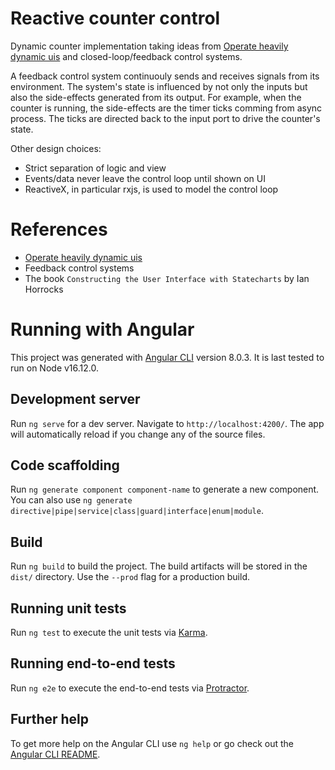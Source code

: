 # Reactive counter control

Dynamic counter implementation taking ideas from [Operate heavily dynamic uis](https://github.com/BioPhoton/ng-operate-heavily-dynamic-uis) and closed-loop/feedback control systems.

A feedback control system continuouly sends and receives signals from its environment.
The system's state is influenced by not only the inputs but also the side-effects generated from its output.
For example, when the counter is running, the side-effects are the timer ticks comming from async process.
The ticks are directed back to the input port to drive the counter's state.

Other design choices:
-   Strict separation of logic and view
-   Events/data never leave the control loop until shown on UI
-   ReactiveX, in particular rxjs, is used to model the control loop

# References

-   [Operate heavily dynamic uis](https://github.com/BioPhoton/ng-operate-heavily-dynamic-uis)
-   Feedback control systems
-   The book `Constructing the User Interface with Statecharts` by Ian Horrocks

# Running with Angular

This project was generated with [Angular CLI](https://github.com/angular/angular-cli) version 8.0.3.
It is last tested to run on Node v16.12.0.

## Development server

Run `ng serve` for a dev server. Navigate to `http://localhost:4200/`. The app will automatically reload if you change any of the source files.

## Code scaffolding

Run `ng generate component component-name` to generate a new component. You can also use `ng generate directive|pipe|service|class|guard|interface|enum|module`.

## Build

Run `ng build` to build the project. The build artifacts will be stored in the `dist/` directory. Use the `--prod` flag for a production build.

## Running unit tests

Run `ng test` to execute the unit tests via [Karma](https://karma-runner.github.io).

## Running end-to-end tests

Run `ng e2e` to execute the end-to-end tests via [Protractor](http://www.protractortest.org/).

## Further help

To get more help on the Angular CLI use `ng help` or go check out the [Angular CLI README](https://github.com/angular/angular-cli/blob/master/README.md).
